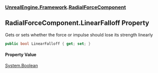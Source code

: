 ### [UnrealEngine.Framework](./UnrealEngine-Framework.md 'UnrealEngine.Framework').[RadialForceComponent](./RadialForceComponent.md 'UnrealEngine.Framework.RadialForceComponent')
## RadialForceComponent.LinearFalloff Property
Gets or sets whether the force or impulse should lose its strength linearly  
```csharp
public bool LinearFalloff { get; set; }
```
#### Property Value
[System.Boolean](https://docs.microsoft.com/en-us/dotnet/api/System.Boolean 'System.Boolean')  

